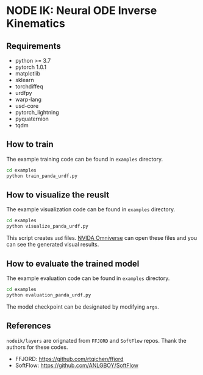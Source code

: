 # NODE IK: Neural ODE Inverse Kinematics


## Requirements
- python >= 3.7
- pytorch 1.0.1
- matplotlib
- sklearn
- torchdiffeq
- urdfpy
- warp-lang
- usd-core
- pytorch_lightning
- pyquaternion
- tqdm

## How to train
The example training code can be found in `examples` directory.
```sh
cd examples
python train_panda_urdf.py
```

## How to visualize the reuslt
The example visualization code can be found in `examples` directory.

```sh
cd examples
python visualize_panda_urdf.py
```

This script creates `usd` files. [NVIDA Omniverse](https://developer.nvidia.com/nvidia-omniverse-platform) can open these files and you can see the generated visual results.

## How to evaluate the trained model
The example evaluation code can be found in `examples` directory.

```sh
cd examples
python evaluation_panda_urdf.py
```

The model checkpoint can be designated by modifying `args`.

## References
`nodeik/layers` are orignated from `FFJORD` and `SoftFlow` repos. Thank the authors for these codes.
- FFJORD: https://github.com/rtqichen/ffjord
- SoftFlow: https://github.com/ANLGBOY/SoftFlow
